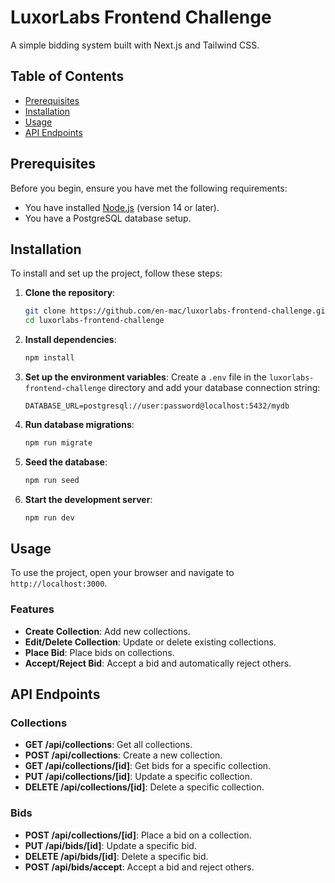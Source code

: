 # LuxorLabs Frontend Challenge

A simple bidding system built with Next.js and Tailwind CSS.

## Table of Contents

- [Prerequisites](#prerequisites)
- [Installation](#installation)
- [Usage](#usage)
- [API Endpoints](#api-endpoints)

## Prerequisites

Before you begin, ensure you have met the following requirements:

- You have installed [Node.js](https://nodejs.org/) (version 14 or later).
- You have a PostgreSQL database setup.

## Installation

To install and set up the project, follow these steps:

1. **Clone the repository**:
    ```bash
    git clone https://github.com/en-mac/luxorlabs-frontend-challenge.git
    cd luxorlabs-frontend-challenge
    ```

2. **Install dependencies**:
    ```bash
    npm install
    ```

3. **Set up the environment variables**:
    Create a `.env` file in the `luxorlabs-frontend-challenge` directory and add your database connection string:
    ```env
    DATABASE_URL=postgresql://user:password@localhost:5432/mydb
    ```

4. **Run database migrations**:
    ```bash
    npm run migrate
    ```

5. **Seed the database**:
    ```bash
    npm run seed
    ```

6. **Start the development server**:
    ```bash
    npm run dev
    ```

## Usage

To use the project, open your browser and navigate to `http://localhost:3000`.

### Features

- **Create Collection**: Add new collections.
- **Edit/Delete Collection**: Update or delete existing collections.
- **Place Bid**: Place bids on collections.
- **Accept/Reject Bid**: Accept a bid and automatically reject others.

## API Endpoints

### Collections

- **GET /api/collections**: Get all collections.
- **POST /api/collections**: Create a new collection.
- **GET /api/collections/[id]**: Get bids for a specific collection.
- **PUT /api/collections/[id]**: Update a specific collection.
- **DELETE /api/collections/[id]**: Delete a specific collection.

### Bids

- **POST /api/collections/[id]**: Place a bid on a collection.
- **PUT /api/bids/[id]**: Update a specific bid.
- **DELETE /api/bids/[id]**: Delete a specific bid.
- **POST /api/bids/accept**: Accept a bid and reject others.

